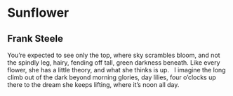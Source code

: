 # Sunflower
## Frank Steele
You’re expected to see
only the top, where sky
scrambles bloom, and not
the spindly leg, hairy, fending off
tall, green darkness beneath.
Like every flower, she has a little
theory, and what she thinks
is up.   I imagine the long
climb out of the dark
beyond morning glories, day lilies, four o’clocks
up there to the dream she keeps
lifting, where it’s noon all day.